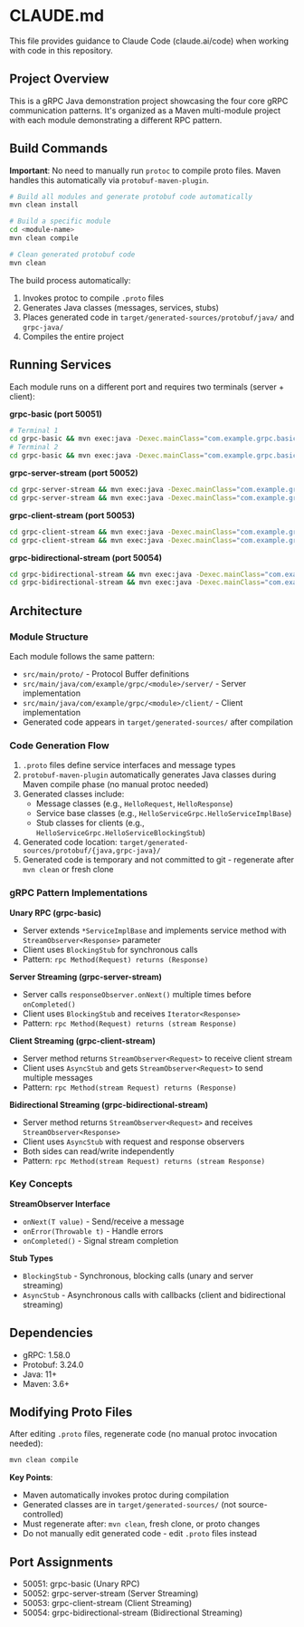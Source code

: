 # CLAUDE.md

This file provides guidance to Claude Code (claude.ai/code) when working with code in this repository.

## Project Overview

This is a gRPC Java demonstration project showcasing the four core gRPC communication patterns. It's organized as a Maven multi-module project with each module demonstrating a different RPC pattern.

## Build Commands

**Important**: No need to manually run `protoc` to compile proto files. Maven handles this automatically via `protobuf-maven-plugin`.

```bash
# Build all modules and generate protobuf code automatically
mvn clean install

# Build a specific module
cd <module-name>
mvn clean compile

# Clean generated protobuf code
mvn clean
```

The build process automatically:
1. Invokes protoc to compile `.proto` files
2. Generates Java classes (messages, services, stubs)
3. Places generated code in `target/generated-sources/protobuf/java/` and `grpc-java/`
4. Compiles the entire project

## Running Services

Each module runs on a different port and requires two terminals (server + client):

**grpc-basic (port 50051)**
```bash
# Terminal 1
cd grpc-basic && mvn exec:java -Dexec.mainClass="com.example.grpc.basic.server.HelloServer"
# Terminal 2
cd grpc-basic && mvn exec:java -Dexec.mainClass="com.example.grpc.basic.client.HelloClient"
```

**grpc-server-stream (port 50052)**
```bash
cd grpc-server-stream && mvn exec:java -Dexec.mainClass="com.example.grpc.serverstream.server.NumberServer"
cd grpc-server-stream && mvn exec:java -Dexec.mainClass="com.example.grpc.serverstream.client.NumberClient"
```

**grpc-client-stream (port 50053)**
```bash
cd grpc-client-stream && mvn exec:java -Dexec.mainClass="com.example.grpc.clientstream.server.AverageServer"
cd grpc-client-stream && mvn exec:java -Dexec.mainClass="com.example.grpc.clientstream.client.AverageClient"
```

**grpc-bidirectional-stream (port 50054)**
```bash
cd grpc-bidirectional-stream && mvn exec:java -Dexec.mainClass="com.example.grpc.bistream.server.ChatServer"
cd grpc-bidirectional-stream && mvn exec:java -Dexec.mainClass="com.example.grpc.bistream.client.ChatClient"
```

## Architecture

### Module Structure
Each module follows the same pattern:
- `src/main/proto/` - Protocol Buffer definitions
- `src/main/java/com/example/grpc/<module>/server/` - Server implementation
- `src/main/java/com/example/grpc/<module>/client/` - Client implementation
- Generated code appears in `target/generated-sources/` after compilation

### Code Generation Flow
1. `.proto` files define service interfaces and message types
2. `protobuf-maven-plugin` automatically generates Java classes during Maven compile phase (no manual protoc needed)
3. Generated classes include:
   - Message classes (e.g., `HelloRequest`, `HelloResponse`)
   - Service base classes (e.g., `HelloServiceGrpc.HelloServiceImplBase`)
   - Stub classes for clients (e.g., `HelloServiceGrpc.HelloServiceBlockingStub`)
4. Generated code location: `target/generated-sources/protobuf/{java,grpc-java}/`
5. Generated code is temporary and not committed to git - regenerate after `mvn clean` or fresh clone

### gRPC Pattern Implementations

**Unary RPC (grpc-basic)**
- Server extends `*ServiceImplBase` and implements service method with `StreamObserver<Response>` parameter
- Client uses `BlockingStub` for synchronous calls
- Pattern: `rpc Method(Request) returns (Response)`

**Server Streaming (grpc-server-stream)**
- Server calls `responseObserver.onNext()` multiple times before `onCompleted()`
- Client uses `BlockingStub` and receives `Iterator<Response>`
- Pattern: `rpc Method(Request) returns (stream Response)`

**Client Streaming (grpc-client-stream)**
- Server method returns `StreamObserver<Request>` to receive client stream
- Client uses `AsyncStub` and gets `StreamObserver<Request>` to send multiple messages
- Pattern: `rpc Method(stream Request) returns (Response)`

**Bidirectional Streaming (grpc-bidirectional-stream)**
- Server method returns `StreamObserver<Request>` and receives `StreamObserver<Response>`
- Client uses `AsyncStub` with request and response observers
- Both sides can read/write independently
- Pattern: `rpc Method(stream Request) returns (stream Response)`

### Key Concepts

**StreamObserver Interface**
- `onNext(T value)` - Send/receive a message
- `onError(Throwable t)` - Handle errors
- `onCompleted()` - Signal stream completion

**Stub Types**
- `BlockingStub` - Synchronous, blocking calls (unary and server streaming)
- `AsyncStub` - Asynchronous calls with callbacks (client and bidirectional streaming)

## Dependencies

- gRPC: 1.58.0
- Protobuf: 3.24.0
- Java: 11+
- Maven: 3.6+

## Modifying Proto Files

After editing `.proto` files, regenerate code (no manual protoc invocation needed):
```bash
mvn clean compile
```

**Key Points**:
- Maven automatically invokes protoc during compilation
- Generated classes are in `target/generated-sources/` (not source-controlled)
- Must regenerate after: `mvn clean`, fresh clone, or proto changes
- Do not manually edit generated code - edit `.proto` files instead

## Port Assignments

- 50051: grpc-basic (Unary RPC)
- 50052: grpc-server-stream (Server Streaming)
- 50053: grpc-client-stream (Client Streaming)
- 50054: grpc-bidirectional-stream (Bidirectional Streaming)
